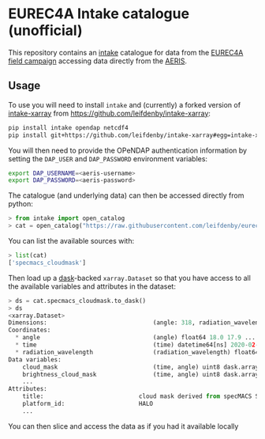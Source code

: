 # EUREC4A Intake catalogue (unofficial)

This repository contains an [intake](https://github.com/intake/intake)
catalogue for data from the [EUREC4A field campaign](http://eurec4a.eu/)
accessing data directly from the
[AERIS](https://observations.ipsl.fr/aeris/eurec4a/#/).


## Usage

To use you will need to install `intake` and (currently) a forked
version of [intake-xarray](https://github.com/intake/intake-xarray) from
https://github.com/leifdenby/intake-xarray:

```bash
pip install intake opendap netcdf4
pip install git+https://github.com/leifdenby/intake-xarray#egg=intake-xarray
```

You will then need to provide the OPeNDAP authentication information by setting
the `DAP_USER` and `DAP_PASSWORD` environment variables:

```bash
export DAP_USERNAME=<aeris-username>
export DAP_PASSWORD=<aeris-password>
```

The catalogue (and underlying data) can then be accessed directly from python:

```python
> from intake import open_catalog
> cat = open_catalog("https://raw.githubusercontent.com/leifdenby/eurec4a-intake/master/catalog.yml")
```

You can list the available sources with:
```python
> list(cat)
['specmacs_cloudmask']
```

Then load up a [dask](https://github.com/dask/dask)-backed `xarray.Dataset` so
that you have access to all the available variables and attributes in the
dataset:
```python
> ds = cat.specmacs_cloudmask.to_dask()
> ds
<xarray.Dataset>
Dimensions:                              (angle: 318, radiation_wavelength: 1, time: 800701)
Coordinates:
  * angle                                (angle) float64 18.0 17.9 ... -17.27
  * time                                 (time) datetime64[ns] 2020-02-18T10:...
  * radiation_wavelength                 (radiation_wavelength) float64 1.601...
Data variables:
    cloud_mask                           (time, angle) uint8 dask.array<chunksize=(800701, 318), meta=np.ndarray>
    brightness_cloud_mask                (time, angle) uint8 dask.array<chunksize=(800701, 318), meta=np.ndarray>
    ...
Attributes:
    title:                           cloud mask derived from specMACS SWIR ca...
    platform_id:                     HALO
    ...
```

You can then slice and access the data as if you had it available locally
